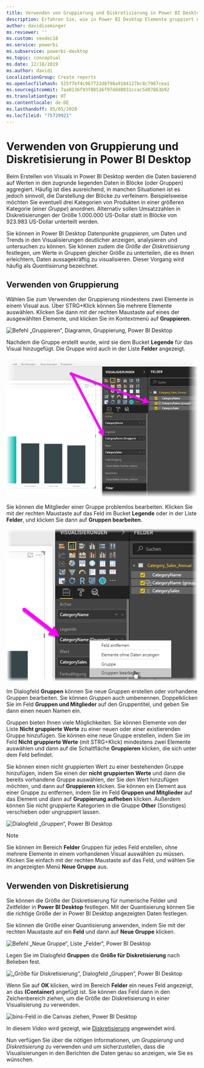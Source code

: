 ```yaml
---
title: Verwenden von Gruppierung und Diskretisierung in Power BI Desktop
description: Erfahren Sie, wie in Power BI Desktop Elemente gruppiert und diskretisiert werden.
author: davidiseminger
ms.reviewer: ''
ms.custom: seodec18
ms.service: powerbi
ms.subservice: powerbi-desktop
ms.topic: conceptual
ms.date: 12/18/2019
ms.author: davidi
LocalizationGroup: Create reports
ms.openlocfilehash: 525f7bf4c967722d8f98a9184127bc8c7907cea1
ms.sourcegitcommit: 7aa0136f93f88516f97ddd8031ccac5d07863b92
ms.translationtype: HT
ms.contentlocale: de-DE
ms.lasthandoff: 05/05/2020
ms.locfileid: "75729921"
---
```

# <a name="use-grouping-and-binning-in-power-bi-desktop"></a>Verwenden von Gruppierung und Diskretisierung in Power BI Desktop
Beim Erstellen von Visuals in Power BI Desktop werden die Daten basierend auf Werten in den zugrunde liegenden Daten in Blöcke (oder Gruppen) aggregiert. Häufig ist dies ausreichend, in manchen Situationen ist es jedoch sinnvoll, die Darstellung der Blöcke zu verfeinern. Beispielsweise möchten Sie eventuell drei Kategorien von Produkten in einer größeren Kategorie (einer *Gruppe*) anordnen. Alternativ sollen Umsatzzahlen in Diskretisierungen der Größe 1.000.000 US-Dollar statt in Blöcke von 923.983 US-Dollar unterteilt werden.

Sie können in Power BI Desktop Datenpunkte *gruppieren*, um Daten und Trends in den Visualisierungen deutlicher anzeigen, analysieren und untersuchen zu können. Sie können zudem die *Größe der Diskretisierung* festlegen, um Werte in Gruppen gleicher Größe zu unterteilen, die es ihnen erleichtern, Daten aussagekräftig zu visualisieren. Dieser Vorgang wird häufig als *Quantisierung* bezeichnet.

## <a name="using-grouping"></a>Verwenden von Gruppierung
Wählen Sie zum Verwenden der Gruppierung mindestens zwei Elemente in einem Visual aus. Über STRG+Klick können Sie mehrere Elemente auswählen. Klicken Sie dann mit der rechten Maustaste auf eines der ausgewählten Elemente, und klicken Sie im Kontextmenü auf **Gruppieren**.

![Befehl „Gruppieren“, Diagramm, Gruppierung, Power BI Desktop](media/desktop-grouping-and-binning/grouping-binning_1.png)

Nachdem die Gruppe erstellt wurde, wird sie dem Bucket **Legende** für das Visual hinzugefügt. Die Gruppe wird auch in der Liste **Felder** angezeigt.

![Listen „Legende“ und „Felder“, Gruppierung, Power BI Desktop](media/desktop-grouping-and-binning/grouping-binning_2.png)

Sie können die Mitglieder einer Gruppe problemlos bearbeiten. Klicken Sie mit der rechten Maustaste auf das Feld im Bucket **Legende** oder in der Liste **Felder**, und klicken Sie dann auf **Gruppen bearbeiten**.

![Befehl „Gruppen bearbeiten“, Listen „Legende“ und „Felder“, Power BI Desktop](media/desktop-grouping-and-binning/grouping-binning_3.png)

Im Dialogfeld **Gruppen** können Sie neue Gruppen erstellen oder vorhandene Gruppen bearbeiten. Sie können *Gruppen* auch umbenennen. Doppelklicken Sie im Feld **Gruppen und Mitglieder** auf den Gruppentitel, und geben Sie dann einen neuen Namen ein.

Gruppen bieten Ihnen viele Möglichkeiten. Sie können Elemente von der Liste **Nicht gruppierte Werte** zu einer neuen oder einer existierenden Gruppe hinzufügen. Sie können eine neue Gruppe erstellen, indem Sie im Feld **Nicht gruppierte Werte** (mit STRG+Klick) mindestens zwei Elemente auswählen und dann auf die Schaltfläche **Gruppieren** klicken, die sich unter dem Feld befindet.

Sie können einen nicht gruppierten Wert zu einer bestehenden Gruppe hinzufügen, indem Sie einen der **nicht gruppierten Werte** und dann die bereits vorhandene Gruppe auswählen, der Sie den Wert hinzufügen möchten, und dann auf **Gruppieren** klicken. Sie können ein Element aus einer Gruppe zu entfernen, indem Sie im Feld **Gruppen und Mitglieder** auf das Element und dann auf **Gruppierung aufheben** klicken. Außerdem können Sie nicht gruppierte Kategorien in die Gruppe **Other** (Sonstiges) verschieben oder ungruppiert lassen.

![Dialogfeld „Gruppen“, Power BI Desktop](media/desktop-grouping-and-binning/grouping-binning_4.png)

> [!NOTE]
> Sie können im Bereich **Felder** Gruppen für jedes Feld erstellen, ohne mehrere Elemente in einem vorhandenen Visual auswählen zu müssen. Klicken Sie einfach mit der rechten Maustaste auf das Feld, und wählen Sie im angezeigten Menü **Neue Gruppe** aus.

## <a name="using-binning"></a>Verwenden von Diskretisierung
Sie können die Größe der Diskretisierung für numerische Felder und Zeitfelder in **Power BI Desktop** festlegen. Mit der Quantisierung können Sie die richtige Größe der in Power BI Desktop angezeigten Daten festlegen.

Sie können die Größe einer Quantisierung anwenden, indem Sie mit der rechten Maustaste auf ein **Feld** und dann auf **Neue Gruppe** klicken.

![Befehl „Neue Gruppe“, Liste „Felder“, Power BI Desktop](media/desktop-grouping-and-binning/grouping-binning_5.png)

Legen Sie im Dialogfeld **Gruppen** die **Größe für Diskretisierung** nach Belieben fest.

![„Größe für Diskretisierung“, Dialogfeld „Gruppen“, Power BI Desktop](media/desktop-grouping-and-binning/grouping-binning_6.png)

Wenn Sie auf **OK** klicken, wird im Bereich **Felder** ein neues Feld angezeigt, an das **(Container)** angefügt ist. Sie können das Feld dann in den Zeichenbereich ziehen, um die Größe der Diskretisierung in einer Visualisierung zu verwenden.

![bins-Feld in die Canvas ziehen, Power BI Desktop](media/desktop-grouping-and-binning/grouping-binning_7.png)

In diesem *Video* wird gezeigt, wie [Diskretisierung](https://www.youtube.com/watch?v=BRvdZSfO0DY) angewendet wird.

Nun verfügen Sie über die nötigen Informationen, um *Gruppierung* und *Diskretisierung* zu verwenden und um sicherzustellen, dass die Visualisierungen in den Berichten die Daten genau so anzeigen, wie Sie es wünschen.
